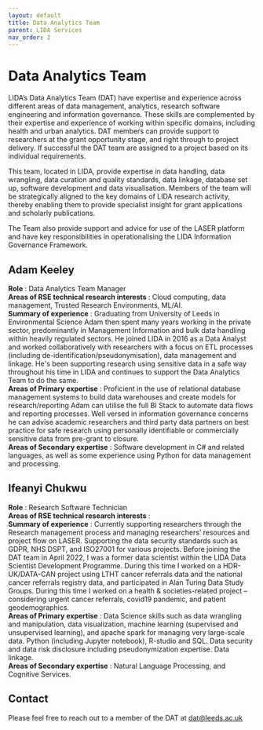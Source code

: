 ```yaml
---
layout: default
title: Data Analytics Team
parent: LIDA Services
nav_order: 2
---
```


# Data Analytics Team 
LIDA’s Data Analytics Team (DAT) have expertise and experience across different areas of data management, analytics, research software engineering and information governance. These skills are complemented by their expertise and experience of working within specific domains, including health and urban analytics. DAT members can provide support to researchers at the grant opportunity stage, and right through to project delivery. If successful the DAT team are assigned to a project based on its individual requirements.

This team, located in LIDA, provide expertise in data handling, data wrangling, data curation and quality standards, data linkage, database set up, software development and data visualisation. Members of the team will be strategically aligned to the key domains of LIDA research activity, thereby enabling them to provide specialist insight for grant applications and scholarly publications. 

The Team also provide support and advice for use of the LASER platform and have key responsibilities in operationalising the LIDA Information Governance Framework.

## Adam Keeley
**Role** : Data Analytics Team Manager  
**Areas of RSE technical research interests** : Cloud computing, data management, Trusted Research Environments, ML/AI.  
**Summary of experience** : Graduating from University of Leeds in Environmental Science Adam then spent many years working in the private sector, predominantly in Management Information and bulk data handling within heavily regulated sectors. He joined LIDA in 2016 as a Data Analyst and worked collaboratively with researchers with a focus on ETL processes (including de-identification/pseudonymisation), data management and linkage. He's been supporting research using sensitive data in a safe way throughout his time in LIDA and continues to support the Data Analytics Team to do the same.  
**Areas of Primary expertise** : Proficient in the use of relational database management systems to build data warehouses and create models for research/reporting Adam can utilise the full BI Stack to automate data flows and reporting processes. Well versed in information governance concerns he can advise academic researchers and third party data partners on best practice for safe research using personally identifiable or commercially sensitive data from pre-grant to closure.  
**Areas of Secondary expertise** : Software development in C# and related languages, as well as some experience using Python for data management and  processing.  

## Ifeanyi Chukwu
**Role** : Research Software Technician  
**Areas of RSE technical research interests** :   
**Summary of experience** : Currently supporting researchers through the Research management process and managing researchers’ resources and project flow on LASER. Supporting the data security standards such as GDPR, NHS DSPT, and ISO27001 for various projects. Before joining the DAT team in April 2022, I was a former data scientist within the LIDA Data Scientist Development Programme. During this time I worked on a HDR-UK/DATA-CAN project using LTHT cancer referrals data and the national cancer referrals registry data, and participated in Alan Turing Data Study Groups. During this time I worked on a health & societies-related project – considering urgent cancer referrals, covid19 pandemic, and patient geodemographics.  
**Areas of Primary expertise** : Data Science skills such as data wrangling and manipulation, data visualization, machine learning (supervised and unsupervised learning), and apache spark for managing very large-scale data. Python (including Jupyter notebook), R-studio and SQL. Data security and data risk disclosure including pseudonymization expertise. Data linkage.  
**Areas of Secondary expertise** : Natural Language Processing, and Cognitive Services.  

## Contact
Please feel free to reach out to a member of the DAT at [dat@leeds.ac.uk](mailto:dat@leeds.ac.uk)
